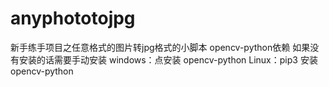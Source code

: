 # anyphototojpg


新手练手项目之任意格式的图片转jpg格式的小脚本
    opencv-python依赖
    如果没有安装的话需要手动安装
        windows：点安装 opencv-python
        Linux：pip3 安装 opencv-python
